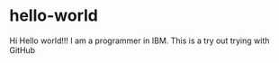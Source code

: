 hello-world
===========
Hi Hello world!!!
I am a programmer in IBM.
This is a try out trying with GitHub
